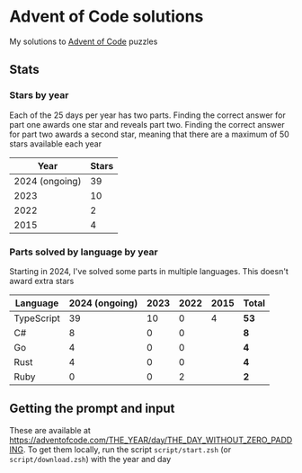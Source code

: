 # Advent of Code solutions

My solutions to [Advent of Code](https://adventofcode.com) puzzles

## Stats

### Stars by year

Each of the 25 days per year has two parts. Finding the correct answer for part
one awards one star and reveals part two. Finding the correct answer for part
two awards a second star, meaning that there are a maximum of 50 stars available
each year

| Year           | Stars |
| -------------- | ----- |
| 2024 (ongoing) | 39    |
| 2023           | 10    |
| 2022           | 2     |
| 2015           | 4     |

### Parts solved by language by year

Starting in 2024, I've solved some parts in multiple languages. This doesn't
award extra stars

| Language   | 2024 (ongoing) | 2023 | 2022 | 2015 | Total  |
| ---------- | -------------- | ---- | ---- | ---- | ------ |
| TypeScript | 39             | 10   | 0    | 4    | **53** |
| C#         | 8              | 0    | 0    |      | **8**  |
| Go         | 4              | 0    | 0    |      | **4**  |
| Rust       | 4              | 0    | 0    |      | **4**  |
| Ruby       | 0              | 0    | 2    |      | **2**  |

## Getting the prompt and input

These are available at
<https://adventofcode.com/THE_YEAR/day/THE_DAY_WITHOUT_ZERO_PADDING>. To get
them locally, run the script `script/start.zsh` (or `script/download.zsh`) with
the year and day
